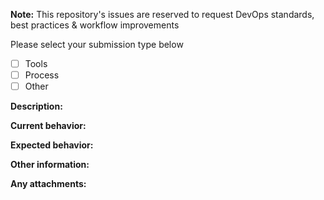 **Note:** This repository's issues are reserved to request DevOps standards, best practices & workflow improvements

Please select your submission type below
- [ ] Tools
- [ ] Process
- [ ] Other

**Description:**

**Current behavior:**

**Expected behavior:**

**Other information:**

**Any attachments:**
